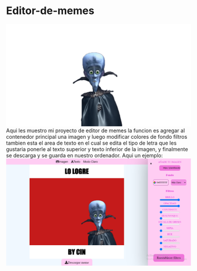 # Editor-de-memes
![Alt text](imagenes/lo-logro-senor-lo-logre-lo-logro41577176088.png)
Aqui les muestro mi proyecto de editor de memes
la funcion es agregar al contenedor principal una imagen y luego modificar colores
de fondo filtros 
tambien esta el area de texto en el cual se edita el tipo de letra que les gustaria ponerle al texto superior y texto inferior de la imagen, y finalmente se descarga y se guarda en nuestro ordenador.
Aqui un ejemplo:
![Alt text](image.png)
